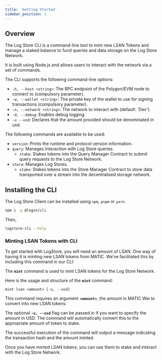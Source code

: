 ```yaml
---
title: 'Getting Started'
sidebar_position: 1
---
```


## Overview

The Log Store CLI is a command-line tool to mint new LSAN Tokens and manage a staked balance to fund queries and data storage on the Log Store Network.

It is built using Node.js and allows users to interact with the network via a set of commands.

The CLI supports the following command-line options:

- `-h, --host <string>`: The RPC endpoint of the Polygon/EVM node to connect to (compulsory parameter).
- `-w, --wallet <string>`: The private key of the wallet to use for signing transactions (compulsory parameter).
- `-n, --network <string>`: The network to interact with (default: 'Dev').
- `-d, --debug`: Enables debug logging.
- `-u --usd`: Declares that the amount provided should be denominated in usd.

The following commands are available to be used:

- `version`: Prints the runtime and protocol version information.
- `query`: Manages Interaction with Log Store queries.
  - `stake`: Stakes tokens into the Query Manager Contract to submit query requests to the Log Store Network.
- `store`: Manages Log Stores.
  - `stake`: Stakes tokens into the Store Manager Contract to store data transported over a stream into the decentralised storage network.

## Installing the CLI

The Log Store Client can be installed using `npm`, `pnpm` or `yarn`.

```bash
npm i -g @logsn/cli
```

Then,

```bash
logstore-cli --help
```

### Minting LSAN Tokens with CLI

To get started with LogStore, you will need an amount of LSAN. One way of having it is minting new LSAN tokens from MATIC. We’ve facilitated this by including this command in our CLI:

The **`mint`** command is used to mint LSAN tokens for the Log Store Network.

Here is the usage and structure of the **`mint`** command:

```
mint lsan <amount> [-u, --usd]
```

This command requires an argument **`<amount>`**, the amount in MATIC Wei to convert into new LSAN tokens.

The optional **`-u, --usd`** flag can be passed in if you want to specify the amount in USD. The command will automatically convert this to the appropriate amount of token to stake.

The successful execution of the command will output a message indicating the transaction hash and the amount minted.

Once you have minted LSAN tokens, you can use them to stake and interact with the Log Store Network.

